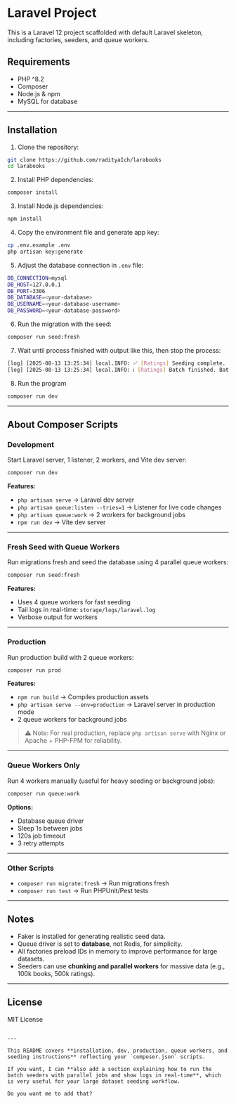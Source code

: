# Laravel Project

This is a Laravel 12 project scaffolded with default Laravel skeleton, including factories, seeders, and queue workers.

## Requirements

- PHP ^8.2
- Composer
- Node.js & npm
- MySQL for database

---

## Installation

1. Clone the repository:

```bash
git clone https://github.com/radityaIch/larabooks
cd larabooks
```

2. Install PHP dependencies:

```bash
composer install
```

3. Install Node.js dependencies:

```bash
npm install
```

4. Copy the environment file and generate app key:

```bash
cp .env.example .env
php artisan key:generate
```

5. Adjust the database connection in `.env` file:

```bash
DB_CONNECTION=mysql
DB_HOST=127.0.0.1
DB_PORT=3306
DB_DATABASE=<your-database>
DB_USERNAME=<your-database-username>
DB_PASSWORD=<your-database-password>
```

6. Run the migration with the seed:

```bash
composer run seed:fresh
```

7. Wait until process finished with output like this, then stop the process:

```bash
[log] [2025-08-13 13:25:34] local.INFO: ✅ [Ratings] Seeding complete. Batch ID: 9f9fe60d-06fe-4f70-88d3-c3b7e29fb9ec  
[log] [2025-08-13 13:25:34] local.INFO: ℹ️ [Ratings] Batch finished. Batch finished. Press CTRL + C to stop the seeder.
```

8. Run the program

```bash
composer run dev
```

---

## About Composer Scripts

### Development

Start Laravel server, 1 listener, 2 workers, and Vite dev server:

```bash
composer run dev
```

**Features:**

- `php artisan serve` → Laravel dev server
- `php artisan queue:listen --tries=1` → Listener for live code changes
- `php artisan queue:work` → 2 workers for background jobs
- `npm run dev` → Vite dev server

---

### Fresh Seed with Queue Workers

Run migrations fresh and seed the database using 4 parallel queue workers:

```bash
composer run seed:fresh
```

**Features:**

- Uses 4 queue workers for fast seeding
- Tail logs in real-time: `storage/logs/laravel.log`
- Verbose output for workers

---

### Production

Run production build with 2 queue workers:

```bash
composer run prod
```

**Features:**

- `npm run build` → Compiles production assets
- `php artisan serve --env=production` → Laravel server in production mode
- 2 queue workers for background jobs

> ⚠️ Note: For real production, replace `php artisan serve` with Nginx or Apache + PHP-FPM for reliability.

---

### Queue Workers Only

Run 4 workers manually (useful for heavy seeding or background jobs):

```bash
composer run queue:work
```

**Options:**  

- Database queue driver
- Sleep 1s between jobs
- 120s job timeout
- 3 retry attempts

---

### Other Scripts

- `composer run migrate:fresh` → Run migrations fresh
- `composer run test` → Run PHPUnit/Pest tests

---

## Notes

- Faker is installed for generating realistic seed data.
- Queue driver is set to **database**, not Redis, for simplicity.
- All factories preload IDs in memory to improve performance for large datasets.
- Seeders can use **chunking and parallel workers** for massive data (e.g., 100k books, 500k ratings).

---

## License

MIT License

```

---

This README covers **installation, dev, production, queue workers, and seeding instructions** reflecting your `composer.json` scripts.  

If you want, I can **also add a section explaining how to run the batch seeders with parallel jobs and show logs in real-time**, which is very useful for your large dataset seeding workflow.  

Do you want me to add that?
```
